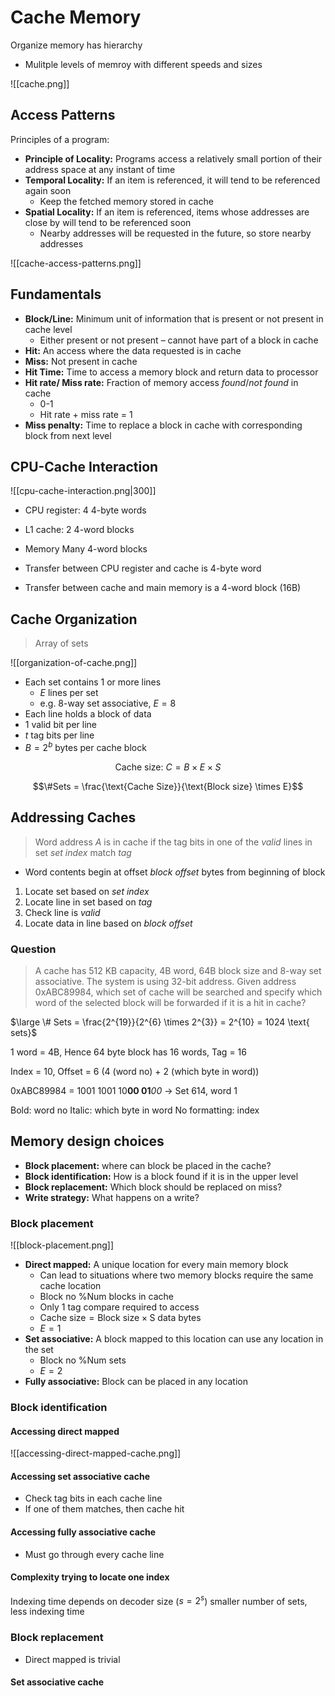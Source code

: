 # Cache Memory

Organize memory has hierarchy

- Mulitple levels of memroy with different speeds and sizes

![[cache.png]]


## Access Patterns

Principles of a program:
- **Principle of Locality:** Programs access a relatively small portion of their address space at any instant of time 
- **Temporal Locality:** If an item is referenced, it will tend to be referenced again soon
	- Keep the fetched memory stored in cache
- **Spatial Locality:** If an item is referenced, items whose addresses are close by will tend to be referenced soon
	- Nearby addresses will be requested in the future, so store nearby addresses

![[cache-access-patterns.png]]


## Fundamentals

- **Block/Line:** Minimum unit of information that is present or not present in cache level
	- Either present or not present – cannot have part of a block in cache
- **Hit:** An access where the data requested is in cache
- **Miss:** Not present in cache
- **Hit Time:** Time to access a memory block and return data to processor
- **Hit rate/ Miss rate:** Fraction of memory access _found_/_not found_ in cache
	- 0-1
	- Hit rate + miss rate = 1
- **Miss penalty:** Time to replace a block in cache with corresponding block from next level

## CPU-Cache Interaction

![[cpu-cache-interaction.png|300]]


- CPU register: 4 4-byte words
- L1 cache: 2 4-word blocks
- Memory Many 4-word blocks

- Transfer between CPU register and cache is 4-byte word
- Transfer between cache and main memory is a 4-word block (16B)

## Cache Organization

> Array of sets


![[organization-of-cache.png]]

- Each set contains 1 or more lines
	- $E$ lines per set
	- e.g. 8-way set associative, $E=8$
- Each line holds a block of data
- 1 valid bit per line
- $t$ tag bits per line
- $B = 2^{b}$ bytes per cache block

$$\text{Cache size: } C = B \times E \times S $$

$$\#Sets = \frac{\text{Cache Size}}{\text{Block size} \times E}$$

## Addressing Caches

> Word address $A$ is in cache if the tag bits in one of the _valid_ lines in set _set index_ match _tag_

- Word contents begin at offset _block offset_ bytes from beginning of block

1. Locate set based on _set index_
2. Locate line in set based on _tag_
3. Check line is _valid_
4. Locate data in line based on _block offset_

### Question

> A cache has 512 KB capacity, 4B word, 64B block size and 8-way set associative. The system is using 32-bit address. Given address 0xABC89984, which set of cache will be searched and specify which word of the selected block will be forwarded if it is a hit in cache?

$\large \# Sets = \frac{2^{19}}{2^{6} \times 2^{3}} =  2^{10} = 1024 \text{ sets}$

1 word = 4B, Hence 64 byte block has 16 words, Tag = 16

Index = 10, Offset = 6 (4 (word no) + 2 (which byte in word))

0xABC89984 = 1001 1001 10**00 01**_00_ → Set 614, word 1

Bold: word no
Italic: which byte in word
No formatting: index

## Memory design choices

- **Block placement:** where can block be placed in the cache?
- **Block identification:** How is a block found if it is in the upper level
- **Block replacement:** Which block should be replaced on miss?
- **Write strategy:** What happens on a write?

### Block placement

![[block-placement.png]]

- **Direct mapped:** A unique location for every main memory block
	- Can lead to situations where two memory blocks require the same cache location
	- $\text{Block no \% Num blocks in cache}$
	- Only 1 tag compare required to access
	- $\text{Cache size} = \text{Block size} \times \text{S data bytes}$
	- $E = 1$
- **Set associative:** A block mapped to this location can use any location in the set
	- $\text{Block no \% Num sets}$
	- $E=2$
- **Fully associative:** Block can be placed in any location

### Block identification

#### Accessing direct mapped 

![[accessing-direct-mapped-cache.png]]

#### Accessing set associative cache
- Check tag bits in each cache line
- If one of them matches, then cache hit

#### Accessing fully associative cache
- Must go through every cache line

#### Complexity trying to locate one index

Indexing time depends on decoder size ($s = 2^{s}$)
smaller number of sets, less indexing time

### Block replacement

- Direct mapped is trivial

#### Set associative cache

